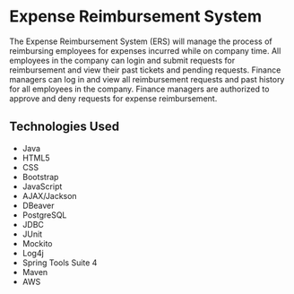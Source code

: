 # Expense Reimbursement System
The Expense Reimbursement System (ERS) will manage the process of reimbursing employees for expenses incurred while on company time. All employees in the company can login and submit requests for reimbursement and view their past tickets and pending requests. Finance managers can log in and view all reimbursement requests and past history for all employees in the company. Finance managers are authorized to approve and deny requests for expense reimbursement.

## Technologies Used
- Java	
- HTML5	
- CSS	
- Bootstrap	
- JavaScript	
- AJAX/Jackson	
- DBeaver	
- PostgreSQL	
- JDBC	
- JUnit	
- Mockito 	
- Log4j 	
- Spring Tools Suite 4	
- Maven
- AWS

